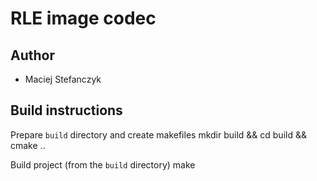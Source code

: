 RLE image codec
========================================================

Author
------

* Maciej Stefanczyk
  
  
Build instructions
------------------

Prepare `build` directory and create makefiles 
	mkdir build && cd build && cmake .. 

Build project (from the `build` directory)
	make
